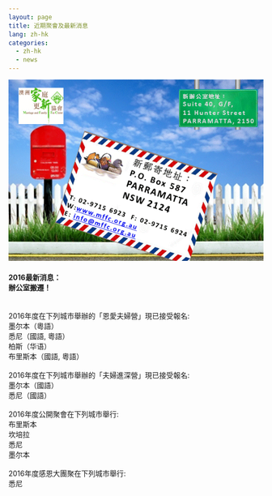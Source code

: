 ```yaml
---
layout: page
title: 近期聚會及最新消息
lang: zh-hk
categories: 
  - zh-hk
  - news
--- 
```

<div class="black_frame">
	<img src="/images/20130810.gif" class="img-responsive"></img>
	<div class="caption">
	  <h4 class="text-center"><span style="font-weight: bold;">2016最新消息：<br>辦公室搬遷！</span></h4>
	</div>
</div>
<br>
2016年度在下列城市舉辦的「恩愛夫婦營」現已接受報名:<br>
墨尔本（粵語）<br>
悉尼（國語, 粵語）<br>
柏斯（华语）<br>
布里斯本（國語, 粵語）
<br>
<br>
2016年度在下列城市舉辦的「夫婦進深營」現已接受報名:<br>
墨尔本（國語）<br>
悉尼（國語）
<br>
<br>
2016年度公開聚會在下列城市舉行:<br>
布里斯本<br>
坎培拉 <br>
悉尼<br>
墨尔本
<br>
<br>
2016年度感恩大團聚在下列城市舉行:<br>
悉尼<br>

